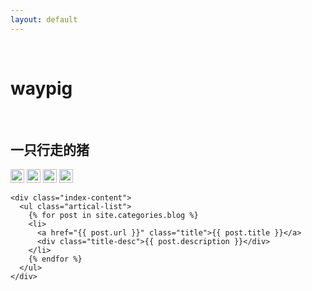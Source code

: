```yaml
---
layout: default
---
```


<body>
  <div class="index-wrapper">
    <div class="aside">
      <div class="info-card">
        <h1>waypig</h1>
        <h2>一只行走的猪</h2>
<a href="https://www.weibo.com/" target="_blank"><img src="https://www.weibo.com/favicon.ico" alt="" width="22"/></a>
<a href="https://www.zhihu.com/" target="_blank"><img src="https://static.zhihu.com/static/favicon.ico" alt="" width="22"/></a>
<a href="https://www.v2ex.com" target="_blank"><img src="https://www.v2ex.com/static/img/icon_rayps_64.png" alt="" width="22"/></a>
<a href="https://www.bilibili.com" target="_blank"><img src="https://static.hdslb.com/images/favicon.ico" alt="" width="22"/></a>
      </div>
      <div id="particles-js"></div>
    </div>

    <div class="index-content">
      <ul class="artical-list">
        {% for post in site.categories.blog %}
        <li>
          <a href="{{ post.url }}" class="title">{{ post.title }}</a>
          <div class="title-desc">{{ post.description }}</div>
        </li>
        {% endfor %}
      </ul>
    </div>
  </div>
</body>
